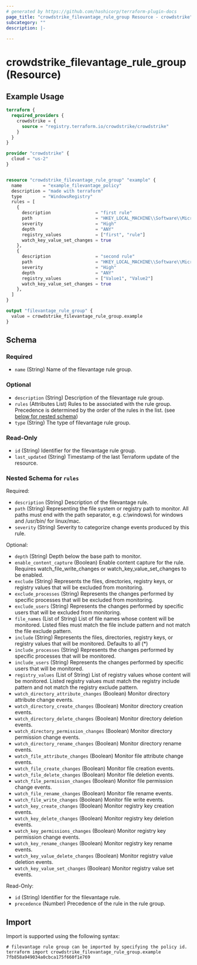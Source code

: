 ```yaml
---
# generated by https://github.com/hashicorp/terraform-plugin-docs
page_title: "crowdstrike_filevantage_rule_group Resource - crowdstrike"
subcategory: ""
description: |-
  
---
```


# crowdstrike_filevantage_rule_group (Resource)



## Example Usage

```terraform
terraform {
  required_providers {
    crowdstrike = {
      source = "registry.terraform.io/crowdstrike/crowdstrike"
    }
  }
}

provider "crowdstrike" {
  cloud = "us-2"
}


resource "crowdstrike_filevantage_rule_group" "example" {
  name        = "example_filevantage_policy"
  description = "made with terraform"
  type        = "WindowsRegistry"
  rules = [
    {
      description                 = "first rule"
      path                        = "HKEY_LOCAL_MACHINE\\Software\\Microsoft\\Windows NT\\"
      severity                    = "High"
      depth                       = "ANY"
      registry_values             = ["first", "rule"]
      watch_key_value_set_changes = true
    },
    {
      description                 = "second rule"
      path                        = "HKEY_LOCAL_MACHINE\\Software\\Microsoft\\Windows NT\\"
      severity                    = "High"
      depth                       = "ANY"
      registry_values             = ["Value1", "Value2"]
      watch_key_value_set_changes = true
    },
  ]
}

output "filevantage_rule_group" {
  value = crowdstrike_filevantage_rule_group.example
}
```

<!-- schema generated by tfplugindocs -->
## Schema

### Required

- `name` (String) Name of the filevantage rule group.

### Optional

- `description` (String) Description of the filevantage rule group.
- `rules` (Attributes List) Rules to be associated with the rule group. Precedence is determined by the order of the rules in the list. (see [below for nested schema](#nestedatt--rules))
- `type` (String) The type of filevantage rule group.

### Read-Only

- `id` (String) Identifier for the filevantage rule group.
- `last_updated` (String) Timestamp of the last Terraform update of the resource.

<a id="nestedatt--rules"></a>
### Nested Schema for `rules`

Required:

- `description` (String) Description of the filevantage rule.
- `path` (String) Representing the file system or registry path to monitor. All paths must end with the path separator, e.g. c:\windows\ for windows and /usr/bin/ for linux/mac.
- `severity` (String) Severity to categorize change events produced by this rule.

Optional:

- `depth` (String) Depth below the base path to monitor.
- `enable_content_capture` (Boolean) Enable content capture for the rule. Requires watch_file_write_changes or watch_key_value_set_changes to be enabled.
- `exclude` (String) Represents the files, directories, registry keys, or registry values that will be excluded from monitoring.
- `exclude_processes` (String) Represents the changes performed by specific processes that will be excluded from monitoring.
- `exclude_users` (String) Represents the changes performed by specific users that will be excluded from monitoring.
- `file_names` (List of String) List of file names whose content will be monitored. Listed files must match the file include pattern and not match the file exclude pattern.
- `include` (String) Represents the files, directories, registry keys, or registry values that will be monitored. Defaults to all (*)
- `include_processes` (String) Represents the changes performed by specific processes that will be monitored.
- `include_users` (String) Represents the changes performed by specific users that will be monitored.
- `registry_values` (List of String) List of registry values whose content will be monitored. Listed registry values must match the registry include pattern and not match the registry exclude pattern.
- `watch_directory_attribute_changes` (Boolean) Monitor directory attribute change events.
- `watch_directory_create_changes` (Boolean) Monitor directory creation events.
- `watch_directory_delete_changes` (Boolean) Monitor directory deletion events.
- `watch_directory_permission_changes` (Boolean) Monitor directory permission change events.
- `watch_directory_rename_changes` (Boolean) Monitor directory rename events.
- `watch_file_attribute_changes` (Boolean) Monitor file attribute change events.
- `watch_file_create_changes` (Boolean) Monitor file creation events.
- `watch_file_delete_changes` (Boolean) Monitor file deletion events.
- `watch_file_permission_changes` (Boolean) Monitor file permission change events.
- `watch_file_rename_changes` (Boolean) Monitor file rename events.
- `watch_file_write_changes` (Boolean) Monitor file write events.
- `watch_key_create_changes` (Boolean) Monitor registry key creation events.
- `watch_key_delete_changes` (Boolean) Monitor registry key deletion events.
- `watch_key_permissions_changes` (Boolean) Monitor registry key permission change events.
- `watch_key_rename_changes` (Boolean) Monitor registry key rename events.
- `watch_key_value_delete_changes` (Boolean) Monitor registry value deletion events.
- `watch_key_value_set_changes` (Boolean) Monitor registry value set events.

Read-Only:

- `id` (String) Identifier for the filevantage rule.
- `precedence` (Number) Precedence of the rule in the rule group.

## Import

Import is supported using the following syntax:

```shell
# filevantage rule group can be imported by specifying the policy id.
terraform import crowdstrike_filevantage_rule_group.example 7fb858a949034a0cbca175f660f1e769
```
